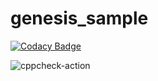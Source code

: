 # genesis_sample

[![Codacy Badge](https://api.codacy.com/project/badge/Grade/efb7e39c396b40cd8d2df837ef1cf3ad)](https://app.codacy.com/manual/stepin104777/genesis_sample?utm_source=github.com&utm_medium=referral&utm_content=stepin104777/genesis_sample&utm_campaign=Badge_Grade_Dashboard)

![cppcheck-action](https://github.com/stepin104777/genesis_sample/workflows/cppcheck-action/badge.svg)
